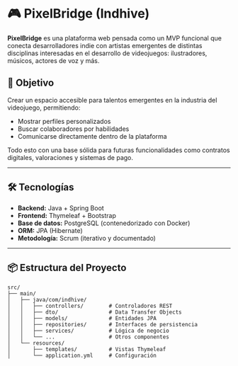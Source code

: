 # 🎮 PixelBridge (Indhive)

**PixelBridge** es una plataforma web pensada como un MVP funcional que conecta desarrolladores indie con artistas emergentes de distintas disciplinas interesadas en el desarrollo de videojuegos: ilustradores, músicos, actores de voz y más.

## 🚀 Objetivo

Crear un espacio accesible para talentos emergentes en la industria del videojuego, permitiendo:
- Mostrar perfiles personalizados
- Buscar colaboradores por habilidades
- Comunicarse directamente dentro de la plataforma

Todo esto con una base sólida para futuras funcionalidades como contratos digitales, valoraciones y sistemas de pago.

---

## 🛠️ Tecnologías

- **Backend:** Java + Spring Boot  
- **Frontend:** Thymeleaf + Bootstrap  
- **Base de datos:** PostgreSQL (contenedorizado con Docker)  
- **ORM:** JPA (Hibernate)  
- **Metodología:** Scrum (iterativo y documentado)

---

## 📦 Estructura del Proyecto

```plaintext
src/
├── main/
│   ├── java/com/indhive/
│   │   ├── controllers/        # Controladores REST
│   │   ├── dto/                # Data Transfer Objects
│   │   ├── models/             # Entidades JPA
│   │   ├── repositories/       # Interfaces de persistencia
│   │   ├── services/           # Lógica de negocio
│   │   └── ...                 # Otros componentes
│   └── resources/
│       ├── templates/          # Vistas Thymeleaf
│       └── application.yml     # Configuración
